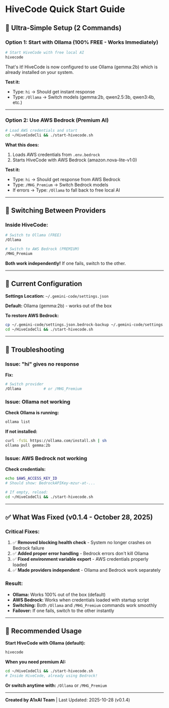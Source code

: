 # HiveCode Quick Start Guide

## 🎯 Ultra-Simple Setup (2 Commands)

### Option 1: Start with Ollama (100% FREE - Works Immediately)

```bash
# Start HiveCode with free local AI
hivecode
```

That's it! HiveCode is now configured to use Ollama (gemma:2b) which is already installed on your system.

**Test it:**
- Type: `hi` → Should get instant response
- Type: `/Ollama` → Switch models (gemma:2b, qwen2.5:3b, qwen3:4b, etc.)

---

### Option 2: Use AWS Bedrock (Premium AI)

```bash
# Load AWS credentials and start
cd ~/HiveCodeCli && ./start-hivecode.sh
```

**What this does:**
1. Loads AWS credentials from `.env.bedrock`
2. Starts HiveCode with AWS Bedrock (amazon.nova-lite-v1:0)

**Test it:**
- Type: `hi` → Should get response from AWS Bedrock
- Type: `/MHG_Premium` → Switch Bedrock models
- If errors → Type: `/Ollama` to fall back to free local AI

---

## 🔀 Switching Between Providers

### Inside HiveCode:

```bash
# Switch to Ollama (FREE)
/Ollama

# Switch to AWS Bedrock (PREMIUM)
/MHG_Premium
```

**Both work independently!** If one fails, switch to the other.

---

## 📁 Current Configuration

**Settings Location:** `~/.gemini-code/settings.json`

**Default:** Ollama (gemma:2b) - works out of the box

**To restore AWS Bedrock:**
```bash
cp ~/.gemini-code/settings.json.bedrock-backup ~/.gemini-code/settings.json
cd ~/HiveCodeCli && ./start-hivecode.sh
```

---

## 🐛 Troubleshooting

### Issue: "hi" gives no response

**Fix:**
```bash
# Switch provider
/Ollama          # or /MHG_Premium
```

### Issue: Ollama not working

**Check Ollama is running:**
```bash
ollama list
```

**If not installed:**
```bash
curl -fsSL https://ollama.com/install.sh | sh
ollama pull gemma:2b
```

### Issue: AWS Bedrock not working

**Check credentials:**
```bash
echo $AWS_ACCESS_KEY_ID
# Should show: BedrockAPIKey-mzur-at-...

# If empty, reload:
cd ~/HiveCodeCli && ./start-hivecode.sh
```

---

## ✅ What Was Fixed (v0.1.4 - October 28, 2025)

### Critical Fixes:
1. ✅ **Removed blocking health check** - System no longer crashes on Bedrock failure
2. ✅ **Added proper error handling** - Bedrock errors don't kill Ollama
3. ✅ **Fixed environment variable export** - AWS credentials properly loaded
4. ✅ **Made providers independent** - Ollama and Bedrock work separately

### Result:
- **Ollama:** Works 100% out of the box (default)
- **AWS Bedrock:** Works when credentials loaded with startup script
- **Switching:** Both `/Ollama` and `/MHG_Premium` commands work smoothly
- **Failover:** If one fails, switch to the other instantly

---

## 🚀 Recommended Usage

**Start HiveCode with Ollama (default):**
```bash
hivecode
```

**When you need premium AI:**
```bash
cd ~/HiveCodeCli && ./start-hivecode.sh
# Inside HiveCode, already using Bedrock!
```

**Or switch anytime with:** `/Ollama` or `/MHG_Premium`

---

**Created by A1xAI Team** | Last Updated: 2025-10-28 (v0.1.4)
